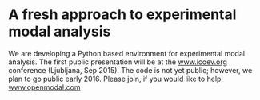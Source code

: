 # A fresh approach to experimental modal analysis

We are developing a Python based environment for experimental modal analysis. The first public presentation will be at the www.icoev.org conference (Ljubljana, Sep 2015). 
The code is not yet public; however, we plan to go public early 2016.
Please join, if you would like to help: www.openmodal.com
